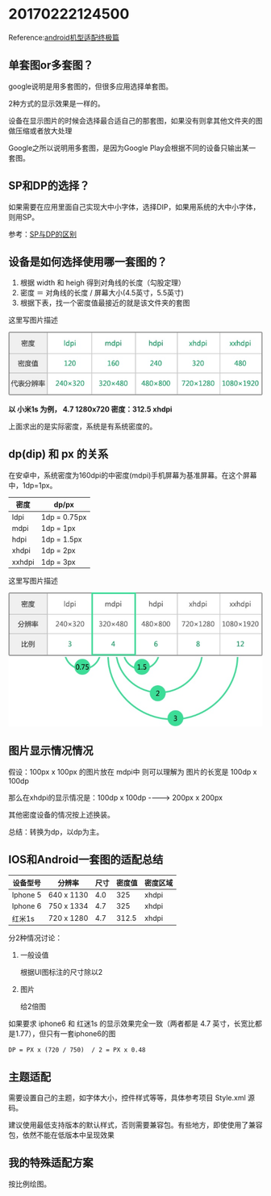 # 20170222124500
 



Reference:[android机型适配终极篇](https://blog.csdn.net/dfskhgalshgkajghljgh/article/details/50564682)

## 单套图or多套图？

google说明是用多套图的，但很多应用选择单套图。

2种方式的显示效果是一样的。

设备在显示图片的时候会选择最合适自己的那套图，如果没有则拿其他文件夹的图做压缩或者放大处理

Google之所以说明用多套图，是因为Google Play会根据不同的设备只输出某一套图。

## SP和DP的选择？

如果需要在应用里面自己实现大中小字体，选择DIP，如果用系统的大中小字体，则用SP。

参考：[SP与DP的区别](https://zhuanlan.zhihu.com/p/25277416)

## 设备是如何选择使用哪一套图的？

1. 根据 width 和 heigh 得到对角线的长度（勾股定理）
1. 密度 ＝ 对角线的长度 / 屏幕大小(4.5英寸，5.5英寸)
1. 根据下表，找一个密度值最接近的就是该文件夹的套图

这里写图片描述

![pic](image/2.png)


**以 小米1s 为例， 4.7  1280x720    密度：312.5     xhdpi**

上面求出的是实际密度，系统是有系统密度的。

## dp(dip) 和 px 的关系

在安卓中，系统密度为160dpi的中密度(mdpi)手机屏幕为基准屏幕。在这个屏幕中，1dp=1px。 
<table>
<thead>
<tr>
<th>密度</th>
<th>dp/px</th>
</tr>
</thead>
<tbody>
<tr>
<td>ldpi</td>
<td>1dp = 0.75px</td>
</tr>
<tr>
<td>mdpi</td>
<td>1dp = 1px</td>
</tr>
<tr>
<td>hdpi</td>
<td>1dp = 1.5px</td>
</tr>
<tr>
<td>xhdpi</td>
<td>1dp = 2px</td>
</tr>
<tr>
<td>xxhdpi</td>
<td>1dp = 3px</td>
</tr>
</tbody>
</table>

这里写图片描述 

![pic](image/1.png)

## 图片显示情况情况

假设：100px x 100px 的图片放在 mdpi中  则可以理解为 图片的长宽是 100dp x 100dp

那么在xhdpi的显示情况是：100dp x 100dp  ----> 200px x 200px

其他密度设备的情况按上述换装。

总结：转换为dp，以dp为主。

## IOS和Android一套图的适配总结


<table>
<thead>
<tr>
<th>设备型号</th>
<th>分辨率</th>
<th>尺寸</th>
<th>密度值</th>
<th>密度区域</th>
</tr>
</thead>
<tbody>
<tr>
<td>Iphone 5</td>
<td>640 x 1130</td>
<td>4.0</td>
<td>325</td>
<td>xhdpi</td>
</tr>
<tr>
<td>Iphone 6</td>
<td>750 x 1334</td>
<td>4.7</td>
<td>325</td>
<td>xhdpi</td>
</tr>
<tr>
<td>红米1s</td>
<td>720 x 1280</td>
<td>4.7</td>
<td>312.5</td>
<td>xhdpi</td>
</tr>
</tbody>
</table>
分2种情况讨论：

1. 一般设值

    根据UI图标注的尺寸除以2
1. 图片

    给2倍图

如果要求 iphone6 和 红迷1s 的显示效果完全一致（两者都是 4.7 英寸，长宽比都是1.77），但只有一套iphone6的图

    DP = PX x (720 / 750)  / 2 = PX x 0.48

## 主题适配

需要设置自己的主题，如字体大小，控件样式等等，具体参考项目 Style.xml 源码。

建议使用最低支持版本的默认样式，否则需要兼容包。有些地方，即使使用了兼容包，依然不能在低版本中呈现效果

## 我的特殊适配方案

按比例绘图。

